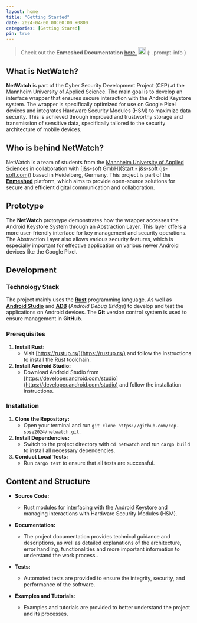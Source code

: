 ```yaml
---
layout: home
title: "Getting Started"
date: 2024-04-00 00:00:00 +0800
categories: [Getting Stared]
pin: true
---
```


> Check out the **Enmeshed Documentation** [here.](https://enmeshed.eu/) <img src="https://avatars.githubusercontent.com/u/87031446?s=200&v=4" alt="Beschreibung des Bildes" width="20" height="20">
{: .prompt-info }


## What is NetWatch?

**NetWatch** is part of the Cyber Security Development Project (CEP) at the Mannheim University of Applied Science. The main goal is to develop an interface wrapper that ensures secure interaction with the Android Keystore system. The wrapper is specifically optimized for use on Google Pixel devices and integrates Hardware Security Modules (HSM) to maximize data security. This is achieved through improved and trustworthy storage and transmission of sensitive data, specifically tailored to the security architecture of mobile devices.

## Who is behind NetWatch?

NetWatch is a team of students from the [Mannheim University of Applied Sciences](https://www.english.hs-mannheim.de/the-university.html) in collaboration with [j&s-soft GmbH]([Start - j&s-soft (js-soft.com)](https://www.js-soft.com/)) based in Heidelberg, Germany. This project is part of the  [**Enmeshed**](https://enmeshed.de/en/) platform, which aims to provide open-source solutions for secure and efficient digital communication and collaboration.

## Prototype

The **NetWatch** prototype demonstrates how the wrapper accesses the Android Keystore System through an Abstraction Layer. This layer offers a more user-friendly interface for key management and security operations. The Abstraction Layer also allows various security features, which is especially important for effective application on various newer Android devices like the Google Pixel. 

## Development

### Technology Stack

The project mainly uses the [**Rust**](https://www.rust-lang.org/) programming language. As well as [**Android Studio**](https://developer.android.com/studio?hl=en)  and  [**ADB**](https://developer.android.com/tools/adb?hl=en) (*Android Debug Bridge*) to develop and test the applications on Android devices. The **Git** version control system is used to ensure management in **GitHub**.

### Prerequisites

1. **Install Rust:**
   - Visit [https://rustup.rs/](https://rustup.rs/) and follow the instructions to install the Rust toolchain.
2. **Install Android Studio:**
   - Download Android Studio from [https://developer.android.com/studio](https://developer.android.com/studio) and follow the installation instructions.

### Installation

1. **Clone the Repository:**
   - Open your terminal and run `git clone https://github.com/cep-sose2024/netwatch.git`.
2. **Install Dependencies:**
   - Switch to the project directory with `cd netwatch` and run `cargo build` to install all necessary dependencies.
3. **Conduct Local Tests:**
   - Run `cargo test` to ensure that all tests are successful.

## Content and Structure

- **Source Code:**
  - Rust modules for interfacing with the Android Keystore and managing interactions with Hardware Security Modules (HSM).

- **Documentation:**
  - The project documentation provides technical guidance and descriptions, as well as detailed explanations of the architecture, error handling, functionalities and more important information to understand the work process..

- **Tests:**
  - Automated tests are provided to ensure the integrity, security, and performance of the software.

- **Examples and Tutorials:**
  - Examples and tutorials are provided to better understand the project and its processes.
